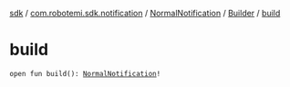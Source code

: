 [sdk](../../../index.md) / [com.robotemi.sdk.notification](../../index.md) / [NormalNotification](../index.md) / [Builder](index.md) / [build](./build.md)

# build

`open fun build(): `[`NormalNotification`](../index.md)`!`